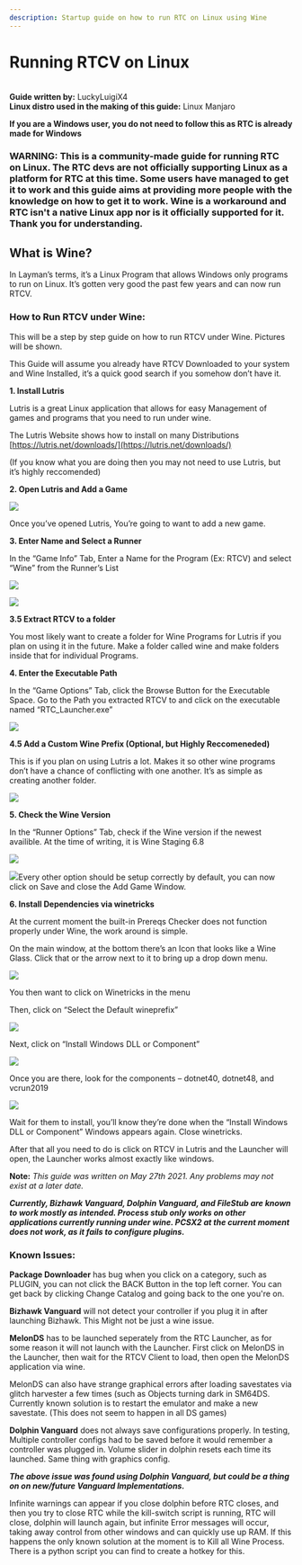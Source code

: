 ```yaml
---
description: Startup guide on how to run RTC on Linux using Wine
---
```


# Running RTCV on Linux

\
**Guide written by:** LuckyLuigiX4\
**Linux distro used in the making of this guide:** Linux Manjaro

**If you are a Windows user, you do not need to follow this as RTC is already made for Windows**

### WARNING: **This is a community-made guide for running RTC on Linux. The RTC devs are not officially supporting Linux as a platform for RTC at this time. Some users have managed to get it to work and this guide aims at providing more people with the knowledge on how to get it to work. Wine is a workaround and RTC isn't a native Linux app nor is it officially supported for it. Thank you for understanding.**

## **What is Wine?**

In Layman’s terms, it’s a Linux Program that allows Windows only programs to run on Linux. It’s gotten very good the past few years and can now run RTCV.

### **How to Run RTCV under Wine:**

This will be a step by step guide on how to run RTCV under Wine. Pictures will be shown.

This Guide will assume you already have RTCV Downloaded to your system and Wine Installed, it’s a quick good search if you somehow don’t have it.

**1. Install Lutris**

Lutris is a great Linux application that allows for easy Management of games and programs that you need to run under wine.

The Lutris Website shows how to install on many Distributions [https://lutris.net/downloads/](https://lutris.net/downloads/)

(If you know what you are doing then you may not need to use Lutris, but it’s highly reccomended)

**2. Open Lutris and Add a Game**

![](<../../.gitbook/assets/image (51).png>)

Once you’ve opened Lutris, You’re going to want to add a new game.

**3. Enter Name and Select a Runner**

In the “Game Info” Tab, Enter a Name for the Program (Ex: RTCV) and select “Wine” from the Runner’s List

![](<../../.gitbook/assets/image (52).png>)

![](<../../.gitbook/assets/image (57).png>)

**3.5 Extract RTCV to a folder**

You most likely want to create a folder for Wine Programs for Lutris if you plan on using it in the future. Make a folder called wine and make folders inside that for individual Programs.

**4. Enter the Executable Path**

In the “Game Options” Tab, click the Browse Button for the Executable Space. Go to the Path you extracted RTCV to and click on the executable named “RTC\_Launcher.exe”

![](<../../.gitbook/assets/image (33).png>)

**4.5 Add a Custom Wine Prefix (Optional, but Highly Reccomeneded)**

This is if you plan on using Lutris a lot. Makes it so other wine programs don’t have a chance of conflicting with one another. It’s as simple as creating another folder.

![](<../../.gitbook/assets/image (54).png>)

**5. Check the Wine Version**

In the “Runner Options” Tab, check if the Wine version if the newest availible. At the time of writing, it is Wine Staging 6.8

![](<../../.gitbook/assets/image (16).png>)

![](file:///C:/Users/philt/AppData/Local/Temp/msohtmlclip1/01/clip\_image012.jpg)Every other option should be setup correctly by default, you can now click on Save and close the Add Game Window.

**6. Install Dependencies via winetricks**

At the current moment the built-in Prereqs Checker does not function properly under Wine, the work around is simple.

On the main window, at the bottom there’s an Icon that looks like a Wine Glass. Click that or the arrow next to it to bring up a drop down menu.

![](<../../.gitbook/assets/image (53).png>)

You then want to click on Winetricks in the menu

Then, click on “Select the Default wineprefix”

![](<../../.gitbook/assets/image (56).png>)

Next, click on “Install Windows DLL or Component”

![](<../../.gitbook/assets/image (58).png>)

Once you are there, look for the components – dotnet40, dotnet48, and vcrun2019

![](<../../.gitbook/assets/image (3) (1).png>)

Wait for them to install, you’ll know they’re done when the “Install Windows DLL or Component” Windows appears again.  Close winetricks.

After that all you need to do is click on RTCV in Lutris and the Launcher will open, the Launcher works almost exactly like windows.

**Note:** _This guide was written on May 27th 2021. Any problems may not exist at a later date._

_**Currently, Bizhawk Vanguard, Dolphin Vanguard, and FileStub are known to work mostly as intended. Process stub only works on other applications currently running under wine. PCSX2 at the current moment does not work, as it fails to configure plugins.**_

### **Known Issues:**

**Package Downloader** has bug when you click on a category, such as PLUGIN, you can not click the BACK Button in the top left corner. You can get back by clicking Change Catalog and going back to the one you're on.

**Bizhawk Vanguard** will not detect your controller if you plug it in after launching Bizhawk. This Might not be just a wine issue.

**MelonDS** has to be launched seperately from the RTC Launcher, as for some reason it will not launch with the Launcher. First click on MelonDS in the Launcher, then wait for the RTCV Client to load, then open the MelonDS application via wine.

MelonDS can also have strange graphical errors after loading savestates via glitch harvester a few times (such as Objects turning dark in SM64DS. Currently known solution is to restart the emulator and make a new savestate. (This does not seem to happen in all DS games)

**Dolphin Vanguard** does not always save configurations properly. In testing, Multiple controller configs had to be saved before it would remember a controller was plugged in. Volume slider in dolphin resets each time its launched. Same thing with graphics config.

_**The above issue was found using Dolphin Vanguard, but could be a thing on on new/future Vanguard Implementations.**_

Infinite warnings can appear if you close dolphin before RTC closes, and then you try to close RTC while the kill-switch script is running, RTC will close, dolphin will launch again, but infinite Error messages will occur, taking away control from other windows and can quickly use up RAM. If this happens the only known solution at the moment is to Kill all Wine Process. There is a python script you can find to create a hotkey for this.
